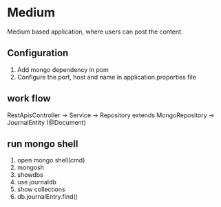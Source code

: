 # Medium
Medium based application, where users can post the content.

## Configuration
1. Add mongo dependency in pom
2. Configure the port, host and name in application.properties file

## work flow
RestApisController -> Service -> Repository extends MongoRepository -> JournalEntity (@Document) 

## run mongo shell
1. open mongo shell(cmd)
2. mongosh
3. showdbs
4. use journaldb
5. show collections
6. db.journalEntry.find()
